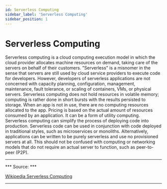 ```yaml
---
id: Serverless Computing
sidebar_label: 'Serverless Computing'
sidebar_position: 1
---
```


# Serverless Computing
Serverless computing is a cloud computing execution model in which the cloud provider allocates machine resources on demand, taking care of the servers on behalf of their customers.  "Serverless" is a misnomer in the sense that servers are still used by cloud service providers to execute code for developers.  However, developers of serverless applications are not concerned with capacity planning, configuration, management, maintenance, fault tolerance, or scaling of containers, VMs, or physical servers.  Serverless computing does not hold resources in volatile memory; computing is rather done in short bursts with the results persisted to storage. When an app is not in use, there are no computing resources allocated to the app.  Pricing is based on the actual amount of resources consumed by an application. It can be a form of utility computing.
Serverless computing can simplify the process of deploying code into production. Serverless code can be used in conjunction with code deployed in traditional styles, such as microservices or monoliths. Alternatively, applications can be written to be purely serverless and use no provisioned servers at all. This should not be confused with computing or networking models that do not require an actual server to function, such as peer-to-peer (P2P).

---
*** Source: ***

[Wikipedia Serverless Computing](https://en.wikipedia.org/wiki/Serverless_computing)

----